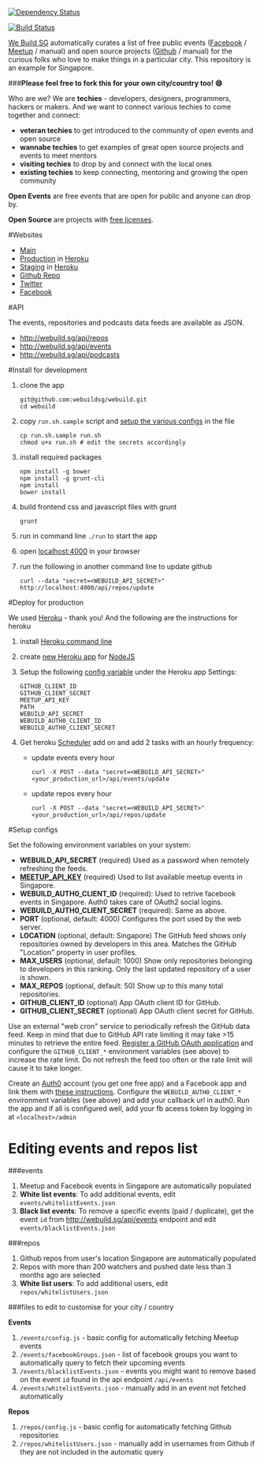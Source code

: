 [![Dependency Status](https://gemnasium.com/webuildsg/webuild.png)](https://gemnasium.com/webuildsg/webuild)

[![Build Status](https://travis-ci.org/webuildsg/webuild.png)](https://travis-ci.org/webuildsg/webuild)

[We Build SG](http://www.webuild.sg/) automatically curates a list of free public events ([Facebook](https://developers.facebook.com/docs/graph-api/reference/v2.0/group/events) / [Meetup](http://www.meetup.com/meetup_api/docs/2/event/#get) / manual) and open source projects ([Github](https://developer.github.com/v3/) / manual) for the curious folks who love to make things in a particular city. This repository is an example for Singapore. 

###**Please feel free to fork this for your own city/country too! :smile:**


Who are we? We are **techies** - developers, designers, programmers, hackers or makers. And we want to connect various techies to come together and connect:

- **veteran techies** to get introduced to the community of open events and open source
- **wannabe techies** to get examples of great open source projects and  events to meet mentors
- **visiting techies** to drop by and connect with the local ones
- **existing techies** to keep connecting, mentoring and growing the open community

**Open Events** are free events that are open for public and anyone can drop by.

**Open Source** are projects with [free licenses](http://en.wikipedia.org/wiki/Comparison_of_free_software_licences).


#Websites

- [Main](http://www.webuild.sg/)
- [Production](http://webuildsg.herokuapp.com/) in [Heroku](http://heroku.com/)
- [Staging](http://webuildsg-dev.herokuapp.com/) in [Heroku](http://heroku.com/)
- [Github Repo](https://github.com/webuildsg/webuild)
- [Twitter](https://twitter.com/webuildsg)
- [Facebook](https://www.facebook.com/webuildsg)

#API

The events, repositories and podcasts data feeds are available as JSON.

- <http://webuild.sg/api/repos>
- <http://webuild.sg/api/events>
- <http://webuild.sg/api/podcasts>


#Install for development

1. clone the app

	```
	git@github.com:webuildsg/webuild.git
	cd webuild
	```
1. copy `run.sh.sample` script and [setup the various configs](#setup-configs) in the file

	```
	cp run.sh.sample run.sh
	chmod u+x run.sh # edit the secrets accordingly
	```
1. install required packages

	```
	npm install -g bower
	npm install -g grunt-cli
	npm install
	bower install
	``` 
1. build frontend css and javascript files with grunt

	```
	grunt
	```
1. run in command line `./run` to start the app
1. open [localhost:4000](http://localhost:4000/) in your browser
1. run the following in another command line to update github

	```
	curl --data "secret=<WEBUILD_API_SECRET>" http://localhost:4000/api/repos/update
	```


#Deploy for production

We used [Heroku](http://heroku.com/) - thank you! And the following are the instructions for heroku

1. install [Heroku command line](https://devcenter.heroku.com/articles/heroku-command)
1. create [new Heroku app](https://devcenter.heroku.com/articles/creating-apps) for [NodeJS](https://devcenter.heroku.com/articles/getting-started-with-nodejs)
1. Setup the following [config variable](#setup-configs) under the Heroku app Settings:

	```
	GITHUB_CLIENT_ID
	GITHUB_CLIENT_SECRET
	MEETUP_API_KEY
	PATH
	WEBUILD_API_SECRET
	WEBUILD_AUTH0_CLIENT_ID
	WEBUILD_AUTH0_CLIENT_SECRET
	```
1. Get heroku [Scheduler](https://addons-sso.heroku.com/apps/webuildsg-dev/addons/scheduler:standard) add on and add 2 tasks with an hourly frequency:

	- update events every hour
	
		```
		curl -X POST --data "secret=<WEBUILD_API_SECRET>" <your_production_url>/api/events/update
		```
	- update repos every hour
		
		```
		curl -X POST --data "secret=<WEBUILD_API_SECRET>" <your_production_url>/api/repos/update
		```


#Setup configs

Set the following environment variables on your system:

- **WEBUILD_API_SECRET** (required) Used as a password when remotely refreshing the feeds.
- [**MEETUP_API_KEY**](https://secure.meetup.com/meetup_api/key/) (required) Used to list available meetup events in Singapore.
- **WEBUILD_AUTH0_CLIENT_ID** (required): Used to retrive facebook events in Singapore. Auth0 takes care of OAuth2 social logins.
- **WEBUILD_AUTH0_CLIENT_SECRET** (required): Same as above.
- **PORT** (optional, default: 4000) Configures the port used by the web server.
- **LOCATION** (optional, default: Singapore) The GitHub feed shows only repositories owned by developers in this area. Matches the GitHub "Location" property in user profiles.
- **MAX_USERS** (optional, default: 1000) Show only repositories belonging to developers in this ranking. Only the last updated repository of a user is shown.
- **MAX_REPOS** (optional, default: 50) Show up to this many total repositories.
- **GITHUB_CLIENT_ID** (optional) App OAuth client ID for GitHub.
- **GITHUB_CLIENT_SECRET** (optional) App OAuth client secret for GitHub.

Use an external "web cron" service to periodically refresh the GitHub data feed. Keep in mind that due to GitHub API rate limiting it may take >15 minutes to retrieve the entire feed. [Register a GitHub OAuth application](https://github.com/settings/applications/new) and configure the `GITHUB_CLIENT_*` environment variables (see above) to increase the rate limit. Do not refresh the feed too often or the rate limit will cause it to take longer.

Create an [Auth0](https://auth0.com/) account (you get one free app) and a Facebook app and link them with [these instructions](https://docs.auth0.com/facebook-clientid). Configure the `WEBUILD_AUTH0_CLIENT_*` environment variables (see above) and add your callback url in auth0. Run the app and if all is configured well, add your fb aceess token by logging in at `<localhost>/admin`

# Editing events and repos list

###events

1. Meetup and Facebook events in Singapore are automatically populated
1. **White list events**: To add additional events, edit `events/whitelistEvents.json`
1. **Black list events**: To remove a specific events (paid / duplicate), get the event `id` from <http://webuild.sg/api/events> endpoint and edit `events/blacklistEvents.json` 

###repos

1. Github repos from user's location Singapore are automatically populated
1. Repos with more than 200 watchers and pushed date less than 3 months ago are selected
1. **White list users**: To add additional users, edit `repos/whitelistUsers.json`

###files to edit to customise for your city / country

**Events**

1. `/events/config.js` - basic config for automatically fetching Meetup events
1. `/events/facebookGroups.json` - list of facebook groups you want to automatically query to fetch their upcoming events
1. `/events/blacklistEvents.json` - events you might want to remove based on the event `id` found in the api endpoint `/api/events`
1. `/events/whitelistEvents.json` - manually add in an event not fetched automatically 

**Repos**

1. `/repos/config.js` - basic config for automatically fetching Github repositories
1. `/repos/whitelistUsers.json` - manually add in usernames from Github if they are not included in the automatic query